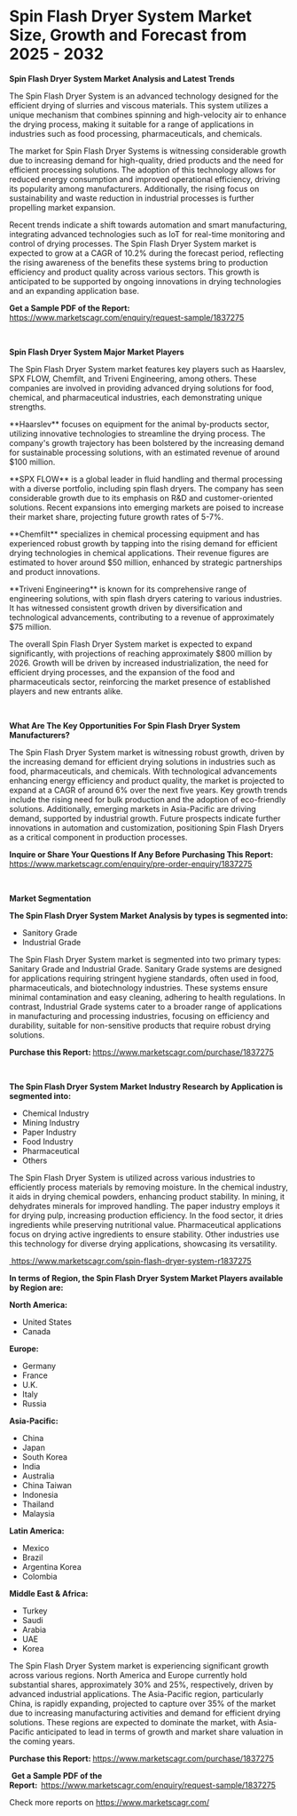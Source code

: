 <p><h1>Spin Flash Dryer System Market Size, Growth and Forecast from 2025 - 2032</h1></p><p><strong>Spin Flash Dryer System Market Analysis and Latest Trends</strong></p>
<p><p>The Spin Flash Dryer System is an advanced technology designed for the efficient drying of slurries and viscous materials. This system utilizes a unique mechanism that combines spinning and high-velocity air to enhance the drying process, making it suitable for a range of applications in industries such as food processing, pharmaceuticals, and chemicals. </p><p>The market for Spin Flash Dryer Systems is witnessing considerable growth due to increasing demand for high-quality, dried products and the need for efficient processing solutions. The adoption of this technology allows for reduced energy consumption and improved operational efficiency, driving its popularity among manufacturers. Additionally, the rising focus on sustainability and waste reduction in industrial processes is further propelling market expansion.</p><p>Recent trends indicate a shift towards automation and smart manufacturing, integrating advanced technologies such as IoT for real-time monitoring and control of drying processes. The Spin Flash Dryer System market is expected to grow at a CAGR of 10.2% during the forecast period, reflecting the rising awareness of the benefits these systems bring to production efficiency and product quality across various sectors. This growth is anticipated to be supported by ongoing innovations in drying technologies and an expanding application base.</p></p>
<p><strong>Get a Sample PDF of the Report:&nbsp;</strong> <a href="https://www.marketscagr.com/enquiry/request-sample/1837275?utm_campaign=1889&utm_medium=2&utm_source=Github&utm_content=ia&utm_term=28022025&utm_id=spin-flash-dryer-system">https://www.marketscagr.com/enquiry/request-sample/1837275</a></p>
<p>&nbsp;</p>
<p><strong>Spin Flash Dryer System Major Market Players</strong></p>
<p><p>The Spin Flash Dryer System market features key players such as Haarslev, SPX FLOW, Chemfilt, and Triveni Engineering, among others. These companies are involved in providing advanced drying solutions for food, chemical, and pharmaceutical industries, each demonstrating unique strengths.</p><p>**Haarslev** focuses on equipment for the animal by-products sector, utilizing innovative technologies to streamline the drying process. The company's growth trajectory has been bolstered by the increasing demand for sustainable processing solutions, with an estimated revenue of around $100 million.</p><p>**SPX FLOW** is a global leader in fluid handling and thermal processing with a diverse portfolio, including spin flash dryers. The company has seen considerable growth due to its emphasis on R&D and customer-oriented solutions. Recent expansions into emerging markets are poised to increase their market share, projecting future growth rates of 5-7%.</p><p>**Chemfilt** specializes in chemical processing equipment and has experienced robust growth by tapping into the rising demand for efficient drying technologies in chemical applications. Their revenue figures are estimated to hover around $50 million, enhanced by strategic partnerships and product innovations.</p><p>**Triveni Engineering** is known for its comprehensive range of engineering solutions, with spin flash dryers catering to various industries. It has witnessed consistent growth driven by diversification and technological advancements, contributing to a revenue of approximately $75 million.</p><p>The overall Spin Flash Dryer System market is expected to expand significantly, with projections of reaching approximately $800 million by 2026. Growth will be driven by increased industrialization, the need for efficient drying processes, and the expansion of the food and pharmaceuticals sector, reinforcing the market presence of established players and new entrants alike.</p></p>
<p>&nbsp;</p>
<p><strong>What Are The Key Opportunities For Spin Flash Dryer System Manufacturers?</strong></p>
<p><p>The Spin Flash Dryer System market is witnessing robust growth, driven by the increasing demand for efficient drying solutions in industries such as food, pharmaceuticals, and chemicals. With technological advancements enhancing energy efficiency and product quality, the market is projected to expand at a CAGR of around 6% over the next five years. Key growth trends include the rising need for bulk production and the adoption of eco-friendly solutions. Additionally, emerging markets in Asia-Pacific are driving demand, supported by industrial growth. Future prospects indicate further innovations in automation and customization, positioning Spin Flash Dryers as a critical component in production processes.</p></p>
<p><strong>Inquire or Share Your Questions If Any Before Purchasing This Report:</strong> <a href="https://www.marketscagr.com/enquiry/pre-order-enquiry/1837275?utm_campaign=1889&utm_medium=2&utm_source=Github&utm_content=ia&utm_term=28022025&utm_id=spin-flash-dryer-system">https://www.marketscagr.com/enquiry/pre-order-enquiry/1837275</a></p>
<p>&nbsp;</p>
<p><strong>Market Segmentation</strong></p>
<p><strong>The Spin Flash Dryer System Market Analysis by types is segmented into:</strong></p>
<p><ul><li>Sanitory Grade</li><li>Industrial Grade</li></ul></p>
<p><p>The Spin Flash Dryer System market is segmented into two primary types: Sanitary Grade and Industrial Grade. Sanitary Grade systems are designed for applications requiring stringent hygiene standards, often used in food, pharmaceuticals, and biotechnology industries. These systems ensure minimal contamination and easy cleaning, adhering to health regulations. In contrast, Industrial Grade systems cater to a broader range of applications in manufacturing and processing industries, focusing on efficiency and durability, suitable for non-sensitive products that require robust drying solutions.</p></p>
<p><strong>Purchase this Report:&nbsp;</strong><a href="https://www.marketscagr.com/purchase/1837275?utm_campaign=1889&utm_medium=2&utm_source=Github&utm_content=ia&utm_term=28022025&utm_id=spin-flash-dryer-system">https://www.marketscagr.com/purchase/1837275</a></p>
<p>&nbsp;</p>
<p><strong>The Spin Flash Dryer System Market Industry Research by Application is segmented into:</strong></p>
<p><ul><li>Chemical Industry</li><li>Mining Industry</li><li>Paper Industry</li><li>Food Industry</li><li>Pharmaceutical</li><li>Others</li></ul></p>
<p><p>The Spin Flash Dryer System is utilized across various industries to efficiently process materials by removing moisture. In the chemical industry, it aids in drying chemical powders, enhancing product stability. In mining, it dehydrates minerals for improved handling. The paper industry employs it for drying pulp, increasing production efficiency. In the food sector, it dries ingredients while preserving nutritional value. Pharmaceutical applications focus on drying active ingredients to ensure stability. Other industries use this technology for diverse drying applications, showcasing its versatility.</p></p>
<p><a href="https://www.marketscagr.com/spin-flash-dryer-system-r1837275?utm_campaign=1889&utm_medium=2&utm_source=Github&utm_content=ia&utm_term=28022025&utm_id=spin-flash-dryer-system">&nbsp;https://www.marketscagr.com/spin-flash-dryer-system-r1837275</a></p>
<p><strong>In terms of Region, the Spin Flash Dryer System Market Players available by Region are:</strong></p>
<p>
    <p> <strong> North America: </strong>
        <ul>
            <li>United States</li>
            <li>Canada</li>
        </ul>
        </p> 
    <p> <strong> Europe: </strong>
        <ul>
            <li>Germany</li>
            <li>France</li>
            <li>U.K.</li>
            <li>Italy</li>
            <li>Russia</li>
        </ul>
        </p> 
    <p> <strong> Asia-Pacific: </strong>
        <ul>
            <li>China</li>
            <li>Japan</li>
            <li>South Korea</li>
            <li>India</li>
            <li>Australia</li>
            <li>China Taiwan</li>
            <li>Indonesia</li>
            <li>Thailand</li>
            <li>Malaysia</li>
        </ul>
        </p> 
    <p> <strong> Latin America: </strong>
        <ul>
            <li>Mexico</li>
            <li>Brazil</li>
            <li>Argentina Korea</li>
            <li>Colombia</li>
        </ul>
        </p> 
    <p> <strong> Middle East & Africa: </strong>
        <ul>
            <li>Turkey</li>
            <li>Saudi</li>
            <li>Arabia</li>
            <li>UAE</li>
            <li>Korea</li>
        </ul>
    </p>
    </p>
<p><p>The Spin Flash Dryer System market is experiencing significant growth across various regions. North America and Europe currently hold substantial shares, approximately 30% and 25%, respectively, driven by advanced industrial applications. The Asia-Pacific region, particularly China, is rapidly expanding, projected to capture over 35% of the market due to increasing manufacturing activities and demand for efficient drying solutions. These regions are expected to dominate the market, with Asia-Pacific anticipated to lead in terms of growth and market share valuation in the coming years.</p></p>
<p><strong>Purchase this Report: </strong><a href="https://www.marketscagr.com/purchase/1837275?utm_campaign=1889&utm_medium=2&utm_source=Github&utm_content=ia&utm_term=28022025&utm_id=spin-flash-dryer-system">https://www.marketscagr.com/purchase/1837275</a></p>
<p>&nbsp;<strong>Get a Sample PDF of the Report:&nbsp;&nbsp;</strong><a href="https://www.marketscagr.com/enquiry/request-sample/1837275?utm_campaign=1889&utm_medium=2&utm_source=Github&utm_content=ia&utm_term=28022025&utm_id=spin-flash-dryer-system">https://www.marketscagr.com/enquiry/request-sample/1837275</a></p>
<p><strong></strong></p>
<p>Check more reports on <a href="https://www.marketscagr.com/?utm_campaign=1889&utm_medium=2&utm_source=Github&utm_content=ia&utm_term=28022025&utm_id=spin-flash-dryer-system">https://www.marketscagr.com/</a></p>